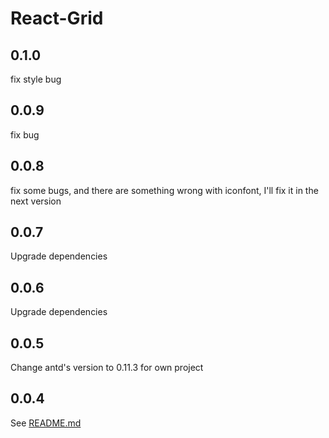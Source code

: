 # React-Grid
## 0.1.0
fix style bug
## 0.0.9
fix bug
## 0.0.8
fix some bugs, and there are something wrong with iconfont, I'll fix it in the next version
## 0.0.7
Upgrade dependencies
## 0.0.6
Upgrade dependencies
## 0.0.5
Change antd's version to 0.11.3 for own project
## 0.0.4
See [README.md](https://github.com/kagawagao/react-grid/blob/master/README.md)
